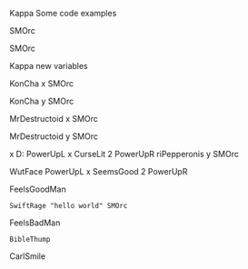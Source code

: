 Kappa Some code examples

SMOrc

SMOrc

Kappa new variables

KonCha x SMOrc

KonCha y SMOrc

MrDestructoid x SMOrc

MrDestructoid y SMOrc

x D: PowerUpL x CurseLit 2 PowerUpR riPepperonis y SMOrc

WutFace PowerUpL x SeemsGood 2 PowerUpR 

FeelsGoodMan

	SwiftRage "hello world" SMOrc

FeelsBadMan

	BibleThump

CarlSmile